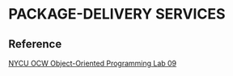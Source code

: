 # PACKAGE-DELIVERY SERVICES

## Reference

[NYCU OCW Object-Oriented Programming Lab 09](https://ocw.nycu.edu.tw/course/oop002/LAB_09.pdf)

